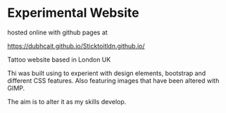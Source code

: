 # Experimental Website 

hosted online with github pages at

https://dubhcait.github.io/Sticktoitldn.github.io/

Tattoo website based in London UK

Thi was built using to experient with design elements, bootstrap and different CSS features. 
Also featuring images that have been altered with GIMP.

The aim is to alter it as my skills develop. 
